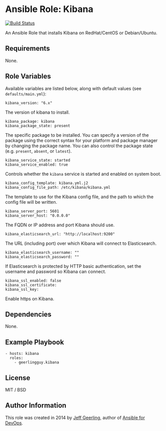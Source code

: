 # Ansible Role: Kibana

[![Build Status](https://travis-ci.org/geerlingguy/ansible-role-kibana.svg?branch=master)](https://travis-ci.org/geerlingguy/ansible-role-kibana)

An Ansible Role that installs Kibana on RedHat/CentOS or Debian/Ubuntu.

## Requirements

None.

## Role Variables

Available variables are listed below, along with default values (see `defaults/main.yml`):

    kibana_version: "6.x"

The version of kibana to install.

    kibana_package: kibana
    kibana_package_state: present

The specific package to be installed. You can specify a version of the package using the correct syntax for your platform and package manager by changing the package name. You can also control the package state (e.g. `present`, `absent`, or `latest`).

    kibana_service_state: started
    kibana_service_enabled: true

Controls whether the `kibana` service is started and enabled on system boot.

    kibana_config_template: kibana.yml.j2
    kibana_config_file_path: /etc/kibana/kibana.yml

The template to use for the Kibana config file, and the path to which the config file will be written.

    kibana_server_port: 5601
    kibana_server_host: "0.0.0.0"

The FQDN or IP address and port Kibana should use.

    kibana_elasticsearch_url: "http://localhost:9200"

The URL (including port) over which Kibana will connect to Elasticsearch.

    kibana_elasticsearch_username: ""
    kibana_elasticsearch_password: ""

If Elasticsearch is protected by HTTP basic authentication, set the username and password so Kibana can connect.

    kibana_ssl_enabled: false
    kibana_ssl_certificate:
    kibana_ssl_key:

Enable https on Kibana.

## Dependencies

None.

## Example Playbook

    - hosts: kibana
      roles:
        - geerlingguy.kibana

## License

MIT / BSD

## Author Information

This role was created in 2014 by [Jeff Geerling](https://www.jeffgeerling.com/), author of [Ansible for DevOps](https://www.ansiblefordevops.com/).
